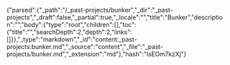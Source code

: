 {"parsed":{"_path":"/_past-projects/bunker","_dir":"_past-projects","_draft":false,"_partial":true,"_locale":"","title":"Bunker","description":"","body":{"type":"root","children":[],"toc":{"title":"","searchDepth":2,"depth":2,"links":[]}},"_type":"markdown","_id":"content:_past-projects:bunker.md","_source":"content","_file":"_past-projects/bunker.md","_extension":"md"},"hash":"IsEOm7kzXj"}
